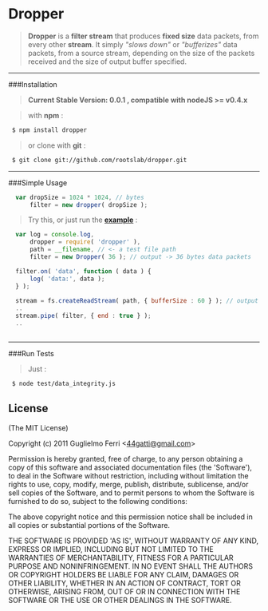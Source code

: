 # Dropper

> __Dropper__ is a __filter stream__ that produces __fixed size__ data packets, from every other __stream__. 
> It simply _"slows down"_ or _"bufferizes"_ data packets, from a source stream, depending on the size
> of the packets received and the size of output buffer specified.

---------

###Installation

> **Current Stable Version: 0.0.1 , compatible with nodeJS >= v0.4.x**

> with __npm__ :

``` bash
 $ npm install dropper
```

> or clone with __git__ :


``` bash
 $ git clone git://github.com/rootslab/dropper.git
```
---------

###Simple Usage

``` javascript
  var dropSize = 1024 * 1024, // bytes
      filter = new dropper( dropSize );
```

> Try this, or just run the __[example](https://github.com/rootslab/dropper/blob/master/examples/simple.js)__ :

``` javascript
  var log = console.log,
      dropper = require( 'dropper' ),
      path = __filename, // <- a test file path
      filter = new Dropper( 36 ); // output -> 36 bytes data packets

  filter.on( 'data', function ( data ) {
      log( 'data:', data );
  } );
  
  stream = fs.createReadStream( path, { bufferSize : 60 } ); // output -> 60 bytes packets
  ..
  stream.pipe( filter, { end : true } );
  ..
  
```
----------
###Run Tests

> Just :


``` bash
 $ node test/data_integrity.js
```

## License 

(The MIT License)

Copyright (c) 2011 Guglielmo Ferri &lt;44gatti@gmail.com&gt;

Permission is hereby granted, free of charge, to any person obtaining
a copy of this software and associated documentation files (the
'Software'), to deal in the Software without restriction, including
without limitation the rights to use, copy, modify, merge, publish,
distribute, sublicense, and/or sell copies of the Software, and to
permit persons to whom the Software is furnished to do so, subject to
the following conditions:

The above copyright notice and this permission notice shall be
included in all copies or substantial portions of the Software.

THE SOFTWARE IS PROVIDED 'AS IS', WITHOUT WARRANTY OF ANY KIND,
EXPRESS OR IMPLIED, INCLUDING BUT NOT LIMITED TO THE WARRANTIES OF
MERCHANTABILITY, FITNESS FOR A PARTICULAR PURPOSE AND NONINFRINGEMENT.
IN NO EVENT SHALL THE AUTHORS OR COPYRIGHT HOLDERS BE LIABLE FOR ANY
CLAIM, DAMAGES OR OTHER LIABILITY, WHETHER IN AN ACTION OF CONTRACT,
TORT OR OTHERWISE, ARISING FROM, OUT OF OR IN CONNECTION WITH THE
SOFTWARE OR THE USE OR OTHER DEALINGS IN THE SOFTWARE.
